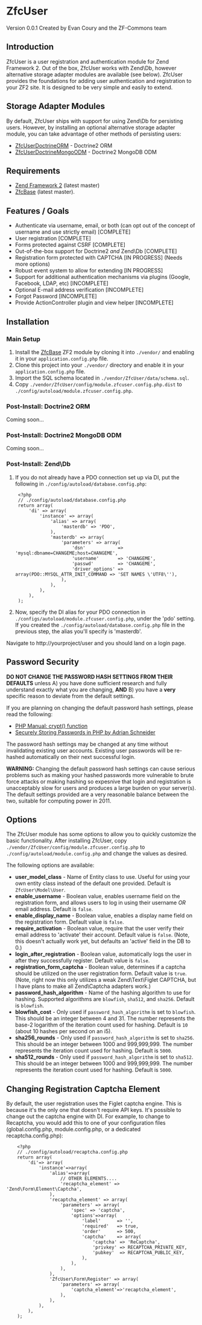 ZfcUser
=======
Version 0.0.1 Created by Evan Coury and the ZF-Commons team

Introduction
------------

ZfcUser is a user registration and authentication module for Zend Framework 2.
Out of the box, ZfcUser works with Zend\Db, however alternative storage adapter
modules are available (see below). ZfcUser provides the foundations for adding
user authentication and registration to your ZF2 site. It is designed to be very
simple and easily to extend.

Storage Adapter Modules
-----------------------

By default, ZfcUser ships with support for using Zend\Db for persisting users.
However, by installing an optional alternative storage adapter module, you can
take advantage of other methods of persisting users:

- [ZfcUserDoctrineORM](https://github.com/ZF-Commons/ZfcUserDoctrineORM) - Doctrine2 ORM
- [ZfcUserDoctrineMongoODM](https://github.com/ZF-Commons/ZfcUserDoctrineMongoODM) - Doctrine2 MongoDB ODM

Requirements
------------

* [Zend Framework 2](https://github.com/zendframework/zf2) (latest master)
* [ZfcBase](https://github.com/ZF-Commons/ZfcBase) (latest master).

Features / Goals
----------------

* Authenticate via username, email, or both (can opt out of the concept of
  username and use strictly email) [COMPLETE]
* User registration [COMPLETE]
* Forms protected against CSRF [COMPLETE]
* Out-of-the-box support for Doctrine2 _and_ Zend\Db [COMPLETE]
* Registration form protected with CAPTCHA [IN PROGRESS] \(Needs more options\)
* Robust event system to allow for extending [IN PROGRESS]
* Support for additional authentication mechanisms via plugins (Google,
  Facebook, LDAP, etc) [INCOMPLETE]
* Optional E-mail address verification [INCOMPLETE]
* Forgot Password [INCOMPLETE]
* Provide ActionController plugin and view helper [INCOMPLETE]

Installation
------------

### Main Setup

1. Install the [ZfcBase](https://github.com/ZF-Commons/ZfcBase) ZF2 module
   by cloning it into `./vendor/` and enabling it in your
   `application.config.php` file.
2. Clone this project into your `./vendor/` directory and enable it in your
   `application.config.php` file.
3. Import the SQL schema located in `./vendor/ZfcUser/data/schema.sql`.
4. Copy `./vendor/ZfcUser/config/module.zfcuser.config.php.dist` to
   `./config/autoload/module.zfcuser.config.php`.

### Post-Install: Doctrine2 ORM

Coming soon...

### Post-Install: Doctrine2 MongoDB ODM

Coming soon...

### Post-Install: Zend\Db

1. If you do not already have a PDO connection set up via DI, put the following
   in `./config/autoload/database.config.php`:

        <?php
        // ./config/autoload/database.config.php
        return array(
            'di' => array(
                'instance' => array(
                    'alias' => array(
                        'masterdb' => 'PDO',
                    ),
                    'masterdb' => array(
                        'parameters' => array(
                            'dsn'            => 'mysql:dbname=CHANGEME;host=CHANGEME',
                            'username'       => 'CHANGEME',
                            'passwd'         => 'CHANGEME',
                            'driver_options' => array(PDO::MYSQL_ATTR_INIT_COMMAND => 'SET NAMES \'UTF8\''),
                        ),
                    ),
                ),
            ),
        );

2. Now, specify the DI alias for your PDO connection in
   `./configs/autoload/module.zfcuser.config.php`, under the 'pdo' setting.
   If you created the `./config/autoload/database.config.php` file in the
   previous step, the alias you'll specify is 'masterdb'.

Navigate to http://yourproject/user and you should land on a login page.

Password Security
-----------------

**DO NOT CHANGE THE PASSWORD HASH SETTINGS FROM THEIR DEFAULTS** unless A) you
have done sufficient research and fully understand exactly what you are
changing, **AND** B) you have a **very** specific reason to deviate from the
default settings.

If you are planning on changing the default password hash settings, please read
the following:

- [PHP Manual: crypt() function](http://php.net/manual/en/function.crypt.php)
- [Securely Storing Passwords in PHP by Adrian Schneider](http://www.syndicatetheory.com/labs/securely-storing-passwords-in-php)

The password hash settings may be changed at any time without invalidating
existing user accounts. Existing user passwords will be re-hashed automatically
on their next successful login.

**WARNING:** Changing the default password hash settings can cause serious
problems such as making your hashed passwords more vulnerable to brute force
attacks or making hashing so expesnive that login and registration is
unacceptably slow for users and produces a large burden on your server(s). The
default settings provided are a very reasonable balance between the two,
suitable for computing power in 2011.

Options
-------

The ZfcUser module has some options to allow you to quickly customize the basic
functionality. After installing ZfcUser, copy
`./vendor/ZfcUser/config/module.zfcuser.config.php` to
`./config/autoload/module.config.php` and change the values as desired.

The following options are available:

- **user_model_class** - Name of Entity class to use. Useful for using your own
  entity class instead of the default one provided. Default is
  `ZfcUser\Model\User`.
- **enable_username** - Boolean value, enables username field on the
  registration form, and allows users to log in using their username _OR_ email
  address.  Default is `false`.
- **enable_display_name** - Boolean value, enables a display name field on the
  registration form. Default value is `false`.
- **require_activation** - Boolean value, require that the user verify their
  email address to 'activate' their account. Default value is `false`. (Note,
  this doesn't actually work yet, but defaults an 'active' field in the DB to
  0.)
- **login_after_registration** - Boolean value, automatically logs the user in
  after they successfully register. Default value is `false`.
- **registration_form_captcha** - Boolean value, determines if a captcha should
  be utilized on the user registration form. Default value is `true`. (Note,
  right now this only utilizes a weak Zend\Text\Figlet CAPTCHA, but I have plans
  to make all Zend\Captcha adapters work.)
- **password_hash_algorithm** - Name of the hashing algorithm to use for
  hashing.  Supported algorithms are `blowfish`, `sha512`, and `sha256`. Default
  is `blowfish`.
- **blowfish_cost** - Only used if `password_hash_algorithm` is set to
  `blowfish`. This should be an integer between 4 and 31. The number represents
  the base-2 logarithm of the iteration count used for hashing.  Default is `10`
  (about 10 hashes per second on an i5).
- **sha256_rounds** - Only used if `password_hash_algorithm` is set to `sha256`.
  This should be an integer between 1000 and 999,999,999. The number represents
  the iteration count used for hashing. Default is `5000`.
- **sha512_rounds** - Only used if `password_hash_algorithm` is set to `sha512`.
  This should be an integer between 1000 and 999,999,999. The number represents
  the iteration count used for hashing. Default is `5000`.

Changing Registration Captcha Element
-------------------------------------

By default, the user registration uses the Figlet captcha engine.  This is
because it's the only one that doesn't require API keys.  It's possible to change
out the captcha engine with DI.  For example, to change to Recaptcha, you would
add this to one of your configuration files (global.config.php,
module.config.php, or a dedicated recaptcha.config.php):

        <?php
        // ./config/autoload/recaptcha.config.php
        return array(
            'di'=> array(
                'instance'=>array(
                    'alias'=>array(
                        // OTHER ELEMENTS....
                        'recaptcha_element' => 'Zend\Form\Element\Captcha',
                    ),
                    'recaptcha_element' => array(
                        'parameters' => array(
                            'spec' => 'captcha',
                            'options'=>array(
                                'label'      => '',
                                'required'   => true,
                                'order'      => 500,
                                'captcha'    => array(
                                    'captcha' => 'ReCaptcha',
                                    'privkey' => RECAPTCHA_PRIVATE_KEY,
                                    'pubkey'  => RECAPTCHA_PUBLIC_KEY,
                                ),
                            ),
                        ),
                    ),
                    'ZfcUser\Form\Register' => array(
                        'parameters' => array(
                            'captcha_element'=>'recaptcha_element',
                        ),
                    ),
                ),
            ),
        );

